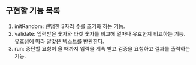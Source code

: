 ## 구현할 기능 목록
1. initRandom: 랜덤한 3자리 수를 초기화 하는 기능.
2. validate: 입력받은 숫자와 타겟 숫자를 비교해 얼마나 유효한지 비교하는 기능.    
유효성에 따라 알맞은 텍스트를 반환한다.
3. run: 중단할 요청이 올 때까지 입력을 계속 받고 검증을 요청하고 결과를 출력하는 기능.
